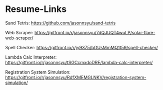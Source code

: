 # Resume-Links

Sand Tetris: https://github.com/jasonnsyu/sand-tetris

Web Scraper: https://gitfront.io/r/jasonnsyu/7dQJUQT4wuLP/solar-flare-web-scraper/

Spell Checker: https://gitfront.io/r/jy9375/bGUsMmMQ1t59/spell-checker/

Lambda Calc Interpreter: https://gitfront.io/r/jasonnsyu/tSGCcmxdoDRE/lambda-calc-interpreter/

Registration System Simulation: https://gitfront.io/r/jasonnsyu/RdfXMEMGLNKV/registration-system-simulation/

